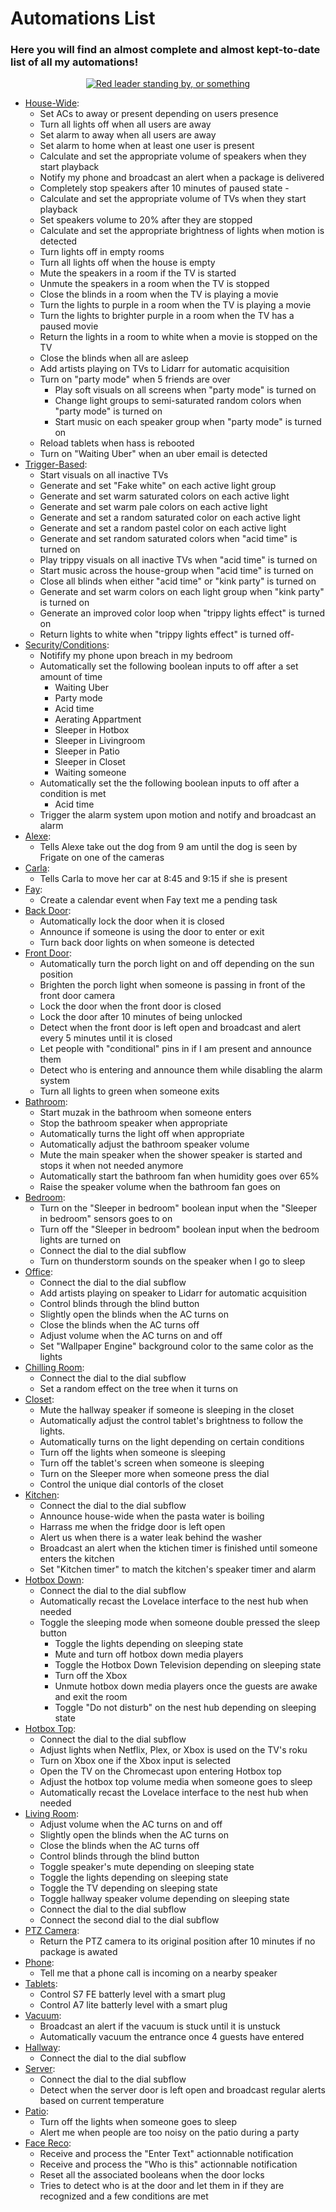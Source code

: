 



# Automations List

### Here you will find an almost complete and almost kept-to-date list of all my automations!

  

<p  align="center">  <a  href="/node-red"><img  src="https://img.shields.io/badge/Nodered%20FLows-purple"  alt="Red leader standing by, or something"></p> 

- [House-Wide](/node-red/flows/House-Wide.json):
  - Set ACs to away or present depending on users presence
  - Turn all lights off when all users are away
  - Set alarm to away when all users are away
  - Set alarm to home when at least one user is present
  - Calculate and set the appropriate volume of speakers when they start playback
  - Notify my phone and broadcast an alert when a package is delivered
  - Completely stop speakers after 10 minutes of paused state  - 
  - Calculate and set the appropriate volume of TVs when they start playback
  - Set speakers volume to 20% after they are stopped
  - Calculate and set the appropriate brightness of lights when motion is detected
  - Turn lights off in empty rooms
  - Turn all lights off when the house is empty
  - Mute the speakers in a room if the TV is started
  - Unmute the speakers in a room when the TV is stopped
  - Close the blinds in a room when the TV is playing a movie
  - Turn the lights to purple in a room when the TV is playing a movie
  - Turn the lights to brighter purple in a room when the TV has a paused movie
  - Return the lights in a room to white when a movie is stopped on the TV
  - Close the blinds when all are asleep
  - Add artists playing on TVs to Lidarr for automatic acquisition
  - Turn on "party mode" when 5 friends are over
     -  Play soft visuals on all screens when "party mode" is turned on
     - Change light groups to semi-saturated random colors when "party mode" is turned on
     - Start music on each speaker group when "party mode" is turned on
   - Reload tablets when hass is rebooted
   - Turn on "Waiting Uber" when an uber email is detected
- [Trigger-Based](/node-red/flows/Trigger-Based.json):
  - Start visuals on all inactive TVs
  - Generate and set "Fake white" on each active light group
  - Generate and set warm saturated colors on each active light
  - Generate and set warm pale colors on each active light
  - Generate and set a random saturated color on each active light
  - Generate and set a random pastel color on each active light
  - Generate and set random saturated colors when "acid time" is turned on
  - Play trippy visuals on all inactive TVs  when "acid time" is turned on
  - Start music across the house-group when "acid time" is turned on
  - Close all blinds when either "acid time" or "kink party" is turned on
  - Generate and set warm colors on each light group when "kink party" is turned on
  - Generate an improved color loop when "trippy lights effect" is turned on
  - Return lights to white when "trippy lights effect" is turned off- 
- [Security/Conditions](/node-red/flows/Security%2Fconditions.json):
   - Notifify my phone upon breach in my bedroom
   - Automatically set the following boolean inputs to off after a set amount of time
     - Waiting Uber
     - Party mode
     - Acid time
     - Aerating Appartment
     - Sleeper in Hotbox
     - Sleeper in Livingroom
     - Sleeper in Patio
     - Sleeper in Closet
     - Waiting someone
   - Automatically set the the following boolean inputs to off after a condition is met
      - Acid time
    - Trigger the alarm system upon motion and notify and broadcast an alarm
- [Alexe](/node-red/flows/Alexe.json):
   - Tells Alexe take out the dog from 9 am until the dog is seen by Frigate on one of the cameras
- [Carla](/node-red/flows/Carla.json):
   - Tells Carla to move her car at 8:45 and 9:15 if she is present
- [Fay](/node-red/flows/Fay.json):
   - Create a calendar event when Fay text me a pending task
- [Back Door](/node-red/flows/Back%20door.json):
   - Automatically lock the door when it is closed
   - Announce if someone is using the door to enter or exit
   - Turn back door lights on when someone is detected
- [Front Door](/node-red/flows/Front%20Door.json):
  - Automatically turn the porch light on and off depending on the sun position
  - Brighten the porch light when someone is passing in front of the front door camera
  - Lock the door when the front door is closed
  - Lock the door after 10 minutes of being unlocked
  - Detect when the front door is left open and broadcast and alert every 5 minutes until it is closed
  - Let people with "conditional" pins in if I am present and announce them
  - Detect who is entering and announce them while disabling the alarm system
  - Turn all lights to green when someone exits
- [Bathroom](/node-red/flows/Bathroom.json):
  - Start muzak in the bathroom when someone enters
  - Stop the bathroom speaker when appropriate
  - Automatically turns the light off when appropriate
  - Automatically adjust the bathroom speaker volume
  - Mute the main speaker when the shower speaker is started and stops it when not needed anymore
  - Automatically start the bathroom fan when humidity goes over 65%
  - Raise the speaker volume when the bathroom fan goes on
- [Bedroom](/node-red/flows/Bedroom.json):
   - Turn on the "Sleeper in bedroom" boolean input when the "Sleeper in bedroom" sensors goes to on
   - Turn off the "Sleeper in bedroom" boolean input when the bedroom lights are turned on
   - Connect the dial to the dial subflow
   - Turn on thunderstorm sounds on the speaker when I go to sleep
- [Office](/node-red/flows/Office.json):
  - Connect the dial to the dial subflow
  - Add artists playing on speaker to Lidarr for automatic acquisition
  - Control blinds through the blind button
  - Slightly open the blinds when the AC turns on
  - Close the blinds when the AC turns off
  - Adjust volume when the AC turns on and off
  - Set "Wallpaper Engine" background color to the same color as the lights
- [Chilling Room](/node-red/flows/Chilling%20Room.json):
  - Connect the dial to the dial subflow
  - Set a random effect on the tree when it turns on
- [Closet](/node-red/flows/Closet.json):
  - Mute the hallway speaker if someone is sleeping in the closet
  - Automatically adjust the control tablet's brightness to follow the lights.
  - Automatically turns on the light depending on certain conditions
  - Turn off the lights when someone is sleeping
  - Turn off the tablet's screen when someone is sleeping
  - Turn on the Sleeper more when someone press the dial
  - Control the unique dial contorls of the closet
- [Kitchen](/node-red/flows/Kitchen.json):
   - Connect the dial to the dial subflow
   - Announce house-wide when the pasta water is boiling
   - Harrass me when the fridge door is left open
   - Alert us when there is a water leak behind the washer
   - Broadcast an alert when the ktichen timer is finished until someone enters the kitchen
   - Set "Kitchen timer" to match the kitchen's speaker timer and alarm 
- [Hotbox Down](/node-red/flows/Hotbox%20Down.json):
  - Connect the dial to the dial subflow
  - Automatically recast the Lovelace interface to the nest hub when needed
  - Toggle the sleeping mode when someone double pressed the sleep button
     - Toggle the lights depending on sleeping state
     - Mute and turn off hotbox down media players
     - Toggle the Hotbox Down Television depending on sleeping state
     - Turn off the Xbox
     - Unmute hotbox down media players once the guests are awake and exit the room
     - Toggle "Do not disturb" on the nest hub depending on sleeping state
- [Hotbox Top](/node-red/flows/Hotbox%20Top.json):
  - Connect the dial to the dial subflow
   - Adjust lights when Netflix, Plex, or Xbox is used on the TV's roku
   - Turn on Xbox one if the Xbox input is selected
   - Open the TV on the Chromecast upon entering Hotbox top
   - Adjust the hotbox top volume media when someone goes to sleep
  - Automatically recast the Lovelace interface to the nest hub when needed
- [Living Room](/node-red/flows/Living%20Room.json):
  - Adjust volume when the AC turns on and off
  - Slightly open the blinds when the AC turns on
  - Close the blinds when the AC turns off
  - Control blinds through the blind button
  - Toggle speaker's mute depending on sleeping state
  - Toggle the lights depending on sleeping state
  - Toggle the TV depending on sleeping state
  - Toggle hallway speaker volume depending on sleeping state
  - Connect the dial to the dial subflow
  - Connect the second dial to the dial subflow
- [PTZ Camera](/node-red/flows/PTZ%20Camera.json):
  - Return the PTZ camera to its original position after 10 minutes if no package is awated
- [Phone](/node-red/flows/Phone.json):
   - Tell me that a phone call is incoming on a nearby speaker
- [Tablets](/node-red/flows/Tablets.json):
   - Control S7 FE batterly level with a smart plug
   - Control A7 lite batterly level with a smart plug
- [Vacuum](/node-red/flows/Vacuum.json):
   - Broadcast an alert if the vacuum is stuck until it is unstuck
   - Automatically vacuum the entrance once 4 guests have entered  
- [Hallway](/node-red/flows/Hallway.json):
  - Connect the dial to the dial subflow
- [Server](/node-red/flows/Server.json):
  - Connect the dial to the dial subflow
  - Detect when the server door is left open and broadcast regular alerts based on current temperature
- [Patio](/node-red/flows/Patio.json):
  - Turn off the lights when someone goes to sleep  
  - Alert me when people are too noisy on the patio during a party
- [Face Reco](/node-red/flows/Face%20Reco.json):
  - Receive and process the "Enter Text" actionnable notification
  - Receive and process the "Who is this" actionnable notification
  - Reset all the associated booleans when the door locks
  - Tries to detect who is at the door and let them in if they are recognized and a few conditions are met
